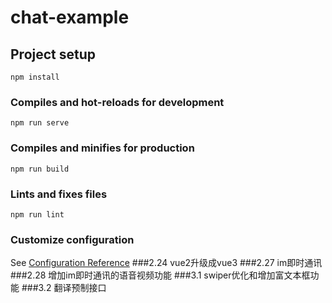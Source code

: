 # chat-example

## Project setup
```
npm install
```

### Compiles and hot-reloads for development
```
npm run serve
```

### Compiles and minifies for production
```
npm run build
```

### Lints and fixes files
```
npm run lint
```

### Customize configuration
See [Configuration Reference](https://cli.vuejs.org/config/)
###2.24 vue2升级成vue3
###2.27 im即时通讯
###2.28 增加im即时通讯的语音视频功能
###3.1 swiper优化和增加富文本框功能
###3.2 翻译预制接口